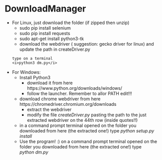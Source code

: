 # DownloadManager
<ul>
  <li>For Linux, just download the folder (if zipped then unzip)
    <ul>
      <li>sudo pip install selenium</li>
      <li>sudo pip install requests</li>
      <li>sudo apt-get install python3-tk</li>
      <li>download the webdriver ( suggestion: gecko driver for linux) and update the path in createDriver.py</li>
    </ul>
    
    type on a terminal
    <i>python3 dm.py</i>

  <li>
    For Windows:
    <ul>
      <li>Install Python3
        <ul>
          <li>download it from here https://www.python.org/downloads/windows/</li>
          <li>follow the launcher. Remember to allor PATH edit!!! </li>
        </ul>
      </li>
      <li>download chrome webdriver from here https://chromedriver.chromium.org/downloads
        <ul>
           <li>extract the webdriver</li>
           <li>modify the file <i>createDriver.py</i> pasting the path to the just extracted webdriver on the 44th row (inside quotes!!)</li>
        </ul>
      </li>
      <li> in a command prompt terminal opened on the folder you downloaded from here (the extracted one!) type <i>python setup.py install</i>
      </li>
      <li>
        Use the program! :) on a command prompt terminal opened on the folder you downloaded from here (the extracted one!) type<br>
        <i>python dm.py</i>
      </li>
    </ul>
  </li>
</ul>
